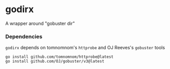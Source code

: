 # godirx
A wrapper around "gobuster dir"

### Dependencies
`godirx` depends on tomnomnom's `httprobe` and OJ Reeves's `gobuster` tools

```
go install github.com/tomnomnom/httprobe@latest
go install github.com/OJ/gobuster/v3@latest
```
